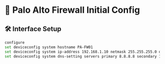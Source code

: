# 🧱 Palo Alto Firewall Initial Config

## 🛠️ Interface Setup
```bash
configure
set deviceconfig system hostname PA-FW01
set deviceconfig system ip-address 192.168.1.10 netmask 255.255.255.0 default-gateway 192.168.1.1
set deviceconfig system dns-setting servers primary 8.8.8.8 secondary 1.1.1.1
